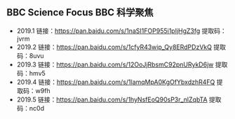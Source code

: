 ## BBC Science Focus BBC 科学聚焦

- 2019.1 链接：https://pan.baidu.com/s/1naSI1FOP955i1pIjHgZ3fg 提取码：jvrm
- 2019.2 链接：https://pan.baidu.com/s/1cfyR43wip_Qy8ERdPDzVkQ 提取码：8uvu
- 2019.3 链接：https://pan.baidu.com/s/12OoJjRbsmC92pnURykD6jw 提取码：hmv5
- 2019.4 链接：https://pan.baidu.com/s/1lamqMpA0KgOfYbxdzhR4FQ 提取码：w9fh
- 2019.5 链接：https://pan.baidu.com/s/1hyNsfEoQ90sP3r_nlZqbTA 提取码：nc0d
